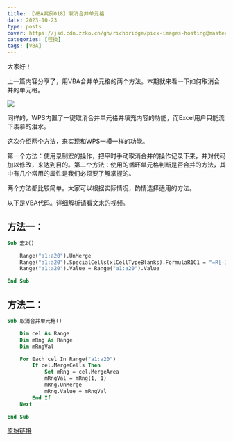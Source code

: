 ```yaml
---
title: 【VBA案例018】取消合并单元格
date: 2023-10-23
type: posts
cover: https://jsd.cdn.zzko.cn/gh/richbridge/picx-images-hosting@master/thumbnail/audit.avif
categories: [程技]
tags: [VBA]
---
```

大家好！

上一篇内容分享了，用VBA合并单元格的两个方法。本期就来看一下如何取消合并的单元格。

![](https://img.richfan.site/program/vba/vba案列/【VBA案例018】取消合并单元格.gif)

同样的，WPS内置了一键取消合并单元格并填充内容的功能，而Excel用户只能流下羡慕的泪水。

这次介绍两个方法，来实现和WPS一模一样的功能。

第一个方法：使用录制宏的操作，把平时手动取消合并的操作记录下来，并对代码加以修改，来达到目的。第二个方法：使用的循环单元格判断是否合并的方法，其中有几个常用的属性是我们必须要了解掌握的。

两个方法都比较简单。大家可以根据实际情况，酌情选择适用的方法。

以下是VBA代码。详细解析请看文末的视频。

## 方法一：

```vb
Sub 宏2()

    Range("a1:a20").UnMerge
    Range("a1:a20").SpecialCells(xlCellTypeBlanks).FormulaR1C1 = "=R[-1]C"
    Range("a1:a20").Value = Range("a1:a20").Value

End Sub
```

## 方法二：

```vb
Sub 取消合并单元格()

    Dim cel As Range
    Dim mRng As Range
    Dim mRngVal

    For Each cel In Range("a1:a20")
        If cel.MergeCells Then
            Set mRng = cel.MergeArea
            mRngVal = mRng(1, 1)
            mRng.UnMerge
            mRng.Value = mRngVal
        End If
    Next

End Sub
```

[原始链接](https://mp.weixin.qq.com/s?__biz=MzIyOTc3NzQ2NA==&mid=2247485272&idx=1&sn=898b64ffdb77aff339d71f7bda45906f&chksm=e8bcce0fdfcb47192a223e90ac62cd0b104af662e8f66c26dfdc87801f61712a960f6777470c&scene=178&cur_album_id=3115603487041503237#rd)